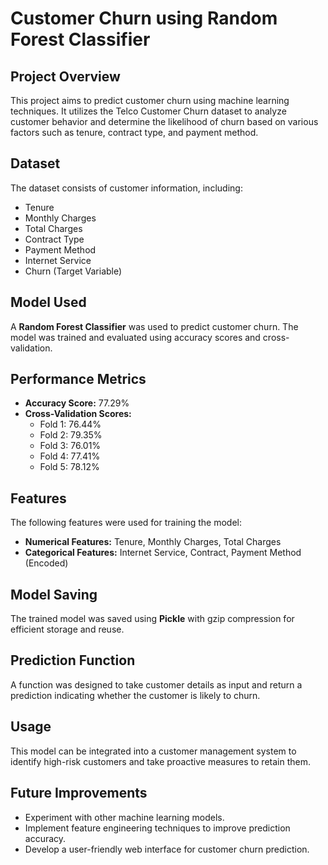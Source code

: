 # Customer Churn using Random Forest Classifier

## Project Overview
This project aims to predict customer churn using machine learning techniques. It utilizes the Telco Customer Churn dataset to analyze customer behavior and determine the likelihood of churn based on various factors such as tenure, contract type, and payment method.

## Dataset
The dataset consists of customer information, including:
- Tenure
- Monthly Charges
- Total Charges
- Contract Type
- Payment Method
- Internet Service
- Churn (Target Variable)

## Model Used
A **Random Forest Classifier** was used to predict customer churn. The model was trained and evaluated using accuracy scores and cross-validation.

## Performance Metrics
- **Accuracy Score:** 77.29%
- **Cross-Validation Scores:**
  - Fold 1: 76.44%
  - Fold 2: 79.35%
  - Fold 3: 76.01%
  - Fold 4: 77.41%
  - Fold 5: 78.12%

## Features
The following features were used for training the model:
- **Numerical Features:** Tenure, Monthly Charges, Total Charges
- **Categorical Features:** Internet Service, Contract, Payment Method (Encoded)

## Model Saving
The trained model was saved using **Pickle** with gzip compression for efficient storage and reuse.

## Prediction Function
A function was designed to take customer details as input and return a prediction indicating whether the customer is likely to churn.

## Usage
This model can be integrated into a customer management system to identify high-risk customers and take proactive measures to retain them.

## Future Improvements
- Experiment with other machine learning models.
- Implement feature engineering techniques to improve prediction accuracy.
- Develop a user-friendly web interface for customer churn prediction.
